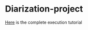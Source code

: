 # Diarization-project
[Here](https://github.com/Rishabhdhiman09/Diarization-project/blob/master/Detailed-Project-execution-tutorial.pdf) is the complete execution tutorial
